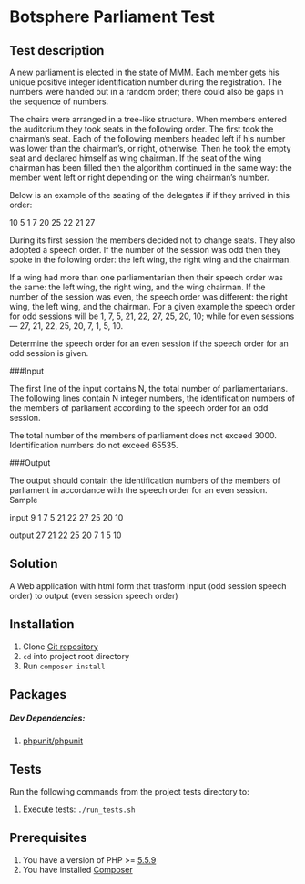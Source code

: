 # Botsphere Parliament Test

## Test description

A new parliament is elected in the state of MMM. Each member gets his unique positive integer identification number during the registration. The numbers were handed out in a random order; there could also be gaps in the sequence of numbers.

The chairs were arranged in a tree-like structure. When members entered the auditorium they took seats in the following order. The first took the chairman’s seat. Each of the following members headed left if his number was lower than the chairman’s, or right, otherwise. Then he took the empty seat and declared himself as wing chairman. If the seat of the wing chairman has been filled then the algorithm continued in the same way: the member went left or right depending on the wing chairman’s number.

Below is an example of the seating of the delegates if if they arrived in this order:

10
5
1
7
20
25
22
21
27

During its first session the members decided not to change seats. They also adopted a speech order. If the number of the session was odd then they spoke in the following order: the left wing, the right wing and the chairman. 

If a wing had more than one parliamentarian then their speech order was the same: the left wing, the right wing, and the wing chairman. If the number of the session was even, the speech order was different: the right wing, the left wing, and the chairman. For a given example the speech order for odd sessions will be 1, 7, 5, 21, 22, 27, 25, 20, 10; while for even sessions — 27, 21, 22, 25, 20, 7, 1, 5, 10.

Determine the speech order for an even session if the speech order for an odd session is given.

###Input

The first line of the input contains N, the total number of parliamentarians. The following lines contain N integer numbers, the identification numbers of the members of parliament according to the speech order for an odd session.

The total number of the members of parliament does not exceed 3000. Identification numbers do not exceed 65535.

###Output

The output should contain the identification numbers of the members of parliament in accordance with the speech order for an even session.
Sample

input
9
1
7
5
21
22
27
25
20
10

output
27
21
22
25
20
7
1
5
10

## Solution

A Web application with html form that trasform input (odd session speech order) to output (even session speech order)

## Installation

1. Clone [Git repository](https://github.com/ttarnowski/mmm-parliament)
2. `cd` into project root directory
3. Run `composer install`

## Packages

##### Dev Dependencies:

1. [phpunit/phpunit](https://packagist.org/packages/phpunit/phpunit)

## Tests

Run the following commands from the project tests directory to:

1. Execute tests: `./run_tests.sh`

## Prerequisites

1. You have a version of PHP >= [5.5.9](http://php.net/releases/5_5_9.php)
2. You have installed [Composer](https://getcomposer.org/)
